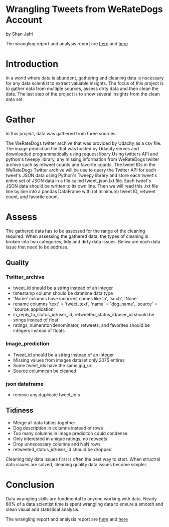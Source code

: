 # Wrangling Tweets from WeRateDogs Account
by Shan Jafri

The wrangling report and analysis report are [here](https://github.com/shape335/wrangling_dogs/blob/master/wrangling_act.ipynb) and [here](https://github.com/shape335/wrangling_dogs/blob/master/wrangle_report.ipynb)

# Introduction
In a world where data is abundent, gathering and cleaning data is necessary for any data scientist to extract valuable insights. The focus of this project is to gather data from multiple sources, assess dirty data and then clean the data. The last step of the project is to show several insights from the clean data set.

# Gather

In this project, data was gathered from three sources:

The WeRateDogs twitter archive that was provided by Udacity as a csv file. The image prediction file that was hosted by Udacity serves and downloaded programmatically using request libary Using twitters API and python's tweepy library, any missing information from WeRateDogs twiiter archive such as retweet counts and favorite counts. The tweet IDs in the WeRateDogs Twitter archive will be use to query the Twitter API for each tweet's JSON data using Python's Tweepy library and store each tweet's entire set of JSON data in a file called tweet_json.txt file. Each tweet's JSON data should be written to its own line. Then we will read this .txt file line by line into a pandas DataFrame with (at minimum) tweet ID, retweet count, and favorite count.

# Assess
The gathered data has to be assessed for the range of the cleaning required. When assessing the gathered data, the types of cleaning is broken into two categories, tidy and dirty data issues. Below are each data issue that need to be address.

## Quality

### Twitter_archive
- tweet_id should be a string instead of an integer
- timestamp column should be datetime data type
- 'Name' columns have incorrect names like 'a', 'such', 'None'
- rename columns 'text' = 'tweet_text', 'name' = 'dog_name', 'source' = 'source_application'
- in_reply_to_status_id/user_id, retweeted_status_id/user_id should be srings instead of float
- ratings_numerator/denominator, retweets, and favorites should be integers instead of floats

### Image_prediction
- Tweet_id should be a string instead of an integer
- Missing values from images dataset only 2075 entires
- Some tweet_ids have the same jpg_url
- Source columncan be cleaned

### json dataframe
- remove any duplicate tweet_id's

## Tidiness
- Merge all data tables together
- Dog description in columns instead of rows
- Too many columns in image prediciton could condense
- Only interested in unique ratings, no retweets
- Drop unnecessary columns and NaN rows
- retweeted_status_id/user_id should be dropped

Cleaning tidy data issues first is often the best way to start. When structral data issues are solved, cleaning quality data issues become simpler.

# Conclusion

Data wrangling skills are fundmental to anyone working with data. Nearly 80% of a data scientist time is spent wrangling data to ensure a smooth and clean visual and statistical analysis. 

The wrangling report and analysis report are [here](https://github.com/shape335/wrangling_dogs/blob/master/wrangling_act.ipynb) and [here](https://github.com/shape335/wrangling_dogs/blob/master/wrangle_report.ipynb)
